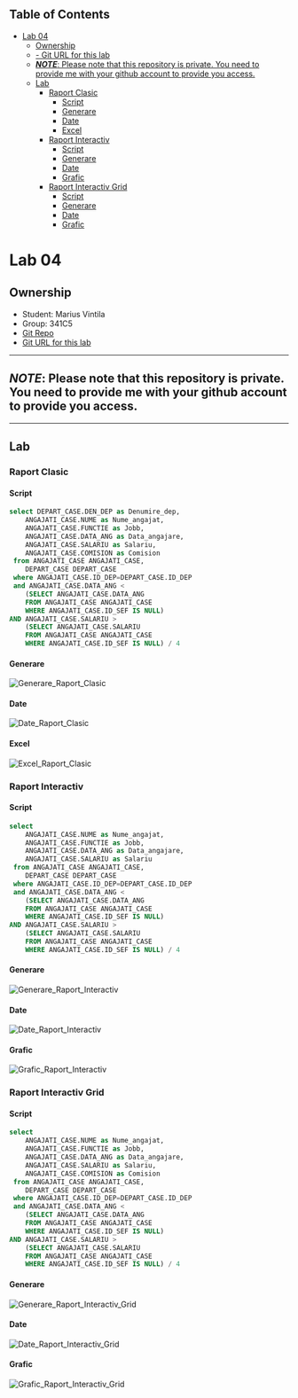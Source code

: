 ## Table of Contents

- [Lab 04](#lab-04)
  - [Ownership](#ownership)
  - [- Git URL for this lab](#--git-url-for-this-lab)
  - [**_NOTE_**: Please note that this repository is private. You need to provide me with your github account to provide you access.](#note-please-note-that-this-repository-is-private-you-need-to-provide-me-with-your-github-account-to-provide-you-access)
  - [Lab](#lab)
    - [Raport Clasic](#raport-clasic)
      - [Script](#script)
      - [Generare](#generare)
      - [Date](#date)
      - [Excel](#excel)
    - [Raport Interactiv](#raport-interactiv)
      - [Script](#script-1)
      - [Generare](#generare-1)
      - [Date](#date-1)
      - [Grafic](#grafic)
    - [Raport Interactiv Grid](#raport-interactiv-grid)
      - [Script](#script-2)
      - [Generare](#generare-2)
      - [Date](#date-2)
      - [Grafic](#grafic-1)


# Lab 04
## Ownership
- Student: Marius Vintila
- Group: 341C5
- [Git Repo](https://github.com/Mr-Vinti/SCAD_Labs)
- [Git URL for this lab](https://github.com/Mr-Vinti/SCAD_Labs/tree/master/04Lab)
---
**_NOTE_**: Please note that this repository is private. You need to provide me with your github account to provide you access.
---

---
## Lab

### Raport Clasic
#### Script
```sql
select DEPART_CASE.DEN_DEP as Denumire_dep,
    ANGAJATI_CASE.NUME as Nume_angajat,
    ANGAJATI_CASE.FUNCTIE as Jobb,
    ANGAJATI_CASE.DATA_ANG as Data_angajare,
    ANGAJATI_CASE.SALARIU as Salariu,
    ANGAJATI_CASE.COMISION as Comision
 from ANGAJATI_CASE ANGAJATI_CASE,
    DEPART_CASE DEPART_CASE 
 where ANGAJATI_CASE.ID_DEP=DEPART_CASE.ID_DEP
 and ANGAJATI_CASE.DATA_ANG <
    (SELECT ANGAJATI_CASE.DATA_ANG
    FROM ANGAJATI_CASE ANGAJATI_CASE
    WHERE ANGAJATI_CASE.ID_SEF IS NULL)
AND ANGAJATI_CASE.SALARIU >
    (SELECT ANGAJATI_CASE.SALARIU
    FROM ANGAJATI_CASE ANGAJATI_CASE
    WHERE ANGAJATI_CASE.ID_SEF IS NULL) / 4
```
#### Generare
![Generare_Raport_Clasic](GenerareRaportClasic.png)
#### Date
![Date_Raport_Clasic](DateRaportClasic.png)
#### Excel
![Excel_Raport_Clasic](ExcelRaportClasic.png)

### Raport Interactiv
#### Script
```sql
select
    ANGAJATI_CASE.NUME as Nume_angajat,
    ANGAJATI_CASE.FUNCTIE as Jobb,
    ANGAJATI_CASE.DATA_ANG as Data_angajare,
    ANGAJATI_CASE.SALARIU as Salariu
 from ANGAJATI_CASE ANGAJATI_CASE,
    DEPART_CASE DEPART_CASE 
 where ANGAJATI_CASE.ID_DEP=DEPART_CASE.ID_DEP
 and ANGAJATI_CASE.DATA_ANG <
    (SELECT ANGAJATI_CASE.DATA_ANG
    FROM ANGAJATI_CASE ANGAJATI_CASE
    WHERE ANGAJATI_CASE.ID_SEF IS NULL)
AND ANGAJATI_CASE.SALARIU >
    (SELECT ANGAJATI_CASE.SALARIU
    FROM ANGAJATI_CASE ANGAJATI_CASE
    WHERE ANGAJATI_CASE.ID_SEF IS NULL) / 4
```
#### Generare
![Generare_Raport_Interactiv](GenerareRaportInteractiv.png)
#### Date
![Date_Raport_Interactiv](DateRaportInteractiv.png)
#### Grafic
![Grafic_Raport_Interactiv](GraficRaportInteractiv.png)


### Raport Interactiv Grid
#### Script
```sql
select
    ANGAJATI_CASE.NUME as Nume_angajat,
    ANGAJATI_CASE.FUNCTIE as Jobb,
    ANGAJATI_CASE.DATA_ANG as Data_angajare,
    ANGAJATI_CASE.SALARIU as Salariu,
    ANGAJATI_CASE.COMISION as Comision
 from ANGAJATI_CASE ANGAJATI_CASE,
    DEPART_CASE DEPART_CASE 
 where ANGAJATI_CASE.ID_DEP=DEPART_CASE.ID_DEP
 and ANGAJATI_CASE.DATA_ANG <
    (SELECT ANGAJATI_CASE.DATA_ANG
    FROM ANGAJATI_CASE ANGAJATI_CASE
    WHERE ANGAJATI_CASE.ID_SEF IS NULL)
AND ANGAJATI_CASE.SALARIU >
    (SELECT ANGAJATI_CASE.SALARIU
    FROM ANGAJATI_CASE ANGAJATI_CASE
    WHERE ANGAJATI_CASE.ID_SEF IS NULL) / 4
```
#### Generare
![Generare_Raport_Interactiv_Grid](GenerareRaportInteractivGrid.png)
#### Date
![Date_Raport_Interactiv_Grid](DateRaportInteractivGrid.png)
#### Grafic
![Grafic_Raport_Interactiv_Grid](GraficRaportInteractivGrid.png)
